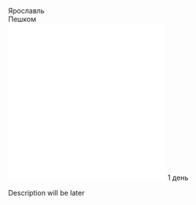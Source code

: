<link rel="stylesheet" href="../components/css/style-markdown.css">
<div class="cover-container" style="background-image: url('yaroslavl.jpg');">
	<div class="cover-text">
		<div class="cover-title">
            Ярославль
        </div>
		<div class="cover-description">
			<div>
				Пешком
			</div>
			<div>
				<img class="cover-icon" loading="lazy" src="../components/icon_time.png" alt=""  />
				<span>1 день</span>
			</div>
		</div>
	</div>
</div>

Description will be later
